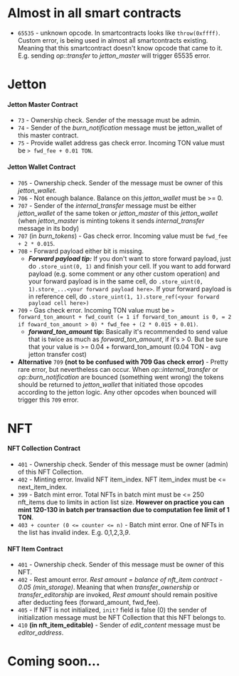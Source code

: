# Almost in all smart contracts
- `65535` - unknown opcode. In smartcontracts looks like `throw(0xffff)`. Custom error, is being used in almost all smartcontracts existing. Meaning that this smartcontract doesn't know opcode that came to it. E.g. sending *op::transfer* to *jetton_master* will trigger 65535 error.
# Jetton
#### Jetton Master Contract
- `73` - Ownership check. Sender of the message must be admin.
- `74` - Sender of the *burn_notification* message must be jetton_wallet of this master contract.
- `75` - Provide wallet address gas check error. Incoming TON value must be `> fwd_fee + 0.01 TON`.
#### Jetton Wallet Contract
- `705` - Ownership check. Sender of the message must be owner of this *jetton_wallet*.
- `706` - Not enough balance. Balance on this *jetton_wallet* must be >= 0.
- `707` - Sender of the *internal_transfer* message must be either *jetton_wallet* of the same token or *jetton_master* of this *jetton_wallet* (when *jetton_master* is minting tokens it sends *internal_transfer* message in its body)
- `707` (in *burn_tokens*) - Gas check error. Incoming value must be `fwd_fee + 2 * 0.015`.
- `708` - Forward payload either bit is missing.
  - ***Forward payload tip:***
    If you don't want to store forward payload, just do `.store_uint(0, 1)` and finish your cell. If you want to add forward payload (e.g. some comment or any other custom operation) and your forward payload is in the same cell, do `.store_uint(0, 1).store_...<your forward payload here>`. If your forward payload is in reference cell, do `.store_uint(1, 1).store_ref(<your forward payload cell here>)`    
- `709` - Gas check error. Incoming TON value must be `> forward_ton_amount + fwd_count (= 1 if forward_ton_amount is 0, = 2 if foward_ton_amount > 0) * fwd_fee + (2 * 0.015 + 0.01)`.
   - ***forward_ton_amount*** **tip:** Basically it's recommended to send value that is twice as much as *forward_ton_amount*, if it's > 0. But be sure that your value is >= 0.04 + forward_ton_amount (0.04 TON - avg jetton transfer cost)
- **Alternative** `709` **(not to be confused with 709 Gas check error)** - Pretty rare error, but nevertheless can occur. When *op::internal_transfer* or *op::burn_notification* are bounced (something went wrong) the tokens should be returned to *jetton_wallet* that initiated those opcodes according to the jetton logic. Any other opcodes when bounced will trigger this `709` error.
# NFT
#### NFT Collection Contract
- `401` - Ownership check. Sender of this message must be owner (admin) of this NFT Collection.
- `402` - Minting error. Invalid NFT item_index. NFT item_index must be <= next_item_index.
- `399` - Batch mint error. Total NFTs in batch mint must be <= 250 nft_items due to limits in action list size. **However on practice you can mint 120-130 in batch per transaction due to computation fee limit of 1 TON**.
- `403 + counter (0 <= counter <= n)` - Batch mint error. One of NFTs in the list has invalid index. E.g. 0,1,2,3,*9*.
#### NFT Item Contract
- `401` - Ownership check. Sender of this message must be owner of this NFT.
- `402` - Rest amount error. *Rest amount = balance of nft_item contract - 0.05 (min_storage)*. Meaning that when *transfer_ownership* or *transfer_editorship* are invoked, *Rest amount* should remain positive after deducting fees (forward_amount, fwd_fee).
- `405` - If NFT is not initialized, `init?` field is false (0) the sender of initialization message must be NFT Collection that this NFT belongs to.
- `410` **(in nft_item_editable)** - Sender of *edit_content* message must be *editor_address*.
  
# Coming soon...
